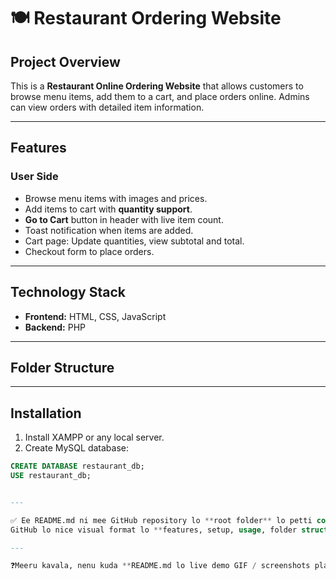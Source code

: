 # 🍽️ Restaurant Ordering Website

## Project Overview
This is a **Restaurant Online Ordering Website** that allows customers to browse menu items, add them to a cart, and place orders online. Admins can view orders with detailed item information.

---

## Features

### User Side
- Browse menu items with images and prices.
- Add items to cart with **quantity support**.
- **Go to Cart** button in header with live item count.
- Toast notification when items are added.
- Cart page: Update quantities, view subtotal and total.
- Checkout form to place orders.



---

## Technology Stack
- **Frontend:** HTML, CSS, JavaScript
- **Backend:** PHP
  

---

## Folder Structure


---

## Installation
1. Install XAMPP or any local server.
2. Create MySQL database:
```sql
CREATE DATABASE restaurant_db;
USE restaurant_db;


---

✅ Ee README.md ni mee GitHub repository lo **root folder** lo petti commit chesthe, **project documentation ready** avutundi.  
GitHub lo nice visual format lo **features, setup, usage, folder structure** kanipistundi.  

---

❓Meeru kavala, nenu kuda **README.md lo live demo GIF / screenshots placeholders** kuda add chesi, chala professional ga chesedanu?
